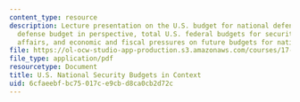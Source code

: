 ```yaml
---
content_type: resource
description: Lecture presentation on the U.S. budget for national defense, national
  defense budget in perspective, total U.S. federal budgets for security and foreign
  affairs, and economic and fiscal pressures on future budgets for national defense.
file: https://ol-ocw-studio-app-production.s3.amazonaws.com/courses/17-953-u-s-budgets-for-national-security-fall-2010/6cfaeebfbc75017ce9cbd8ca0cb2d72c_MIT17_953F10_budg_process.pdf
file_type: application/pdf
resourcetype: Document
title: U.S. National Security Budgets in Context
uid: 6cfaeebf-bc75-017c-e9cb-d8ca0cb2d72c
---
```


